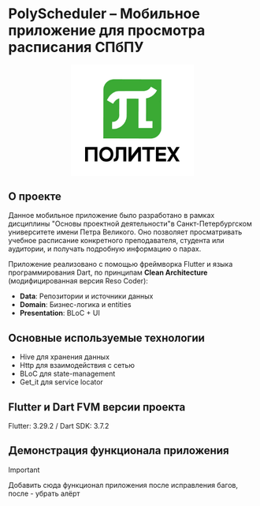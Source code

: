 # PolyScheduler – Мобильное приложение для просмотра расписания СПбПУ

<p align="center">
<img src="docs/images/polytech_logo.jpg" width="250" align="center" alt="Иконка приложения">
</p>

## О проекте

Данное мобильное приложение было разработано в рамках дисциплины "Основы проектной деятельности"в Санкт-Петербургском университете имени Петра Великого. Оно позволяет просматривать учебное расписание конкретного преподавателя, студента или аудитории, и получать подробную информацию о парах. 

Приложение реализовано с помощью фреймворка Flutter и языка программирования Dart, по принципам **Clean Architecture** (модифицированная версия Reso Coder):
- **Data**: Репозитории и источники данных
- **Domain**: Бизнес-логика и entities
- **Presentation**: BLoC + UI

## Основные используемые технологии
+ Hive для хранения данных
+ Http для взаимодействия с сетью
+ BLoC для state-management
+ Get_it для service locator

## Flutter и Dart FVM версии проекта
Flutter: 3.29.2 / Dart SDK: 3.7.2

## Демонстрация функционала приложения

> [!IMPORTANT]
> Добавить сюда функционал приложения после исправления багов, после - убрать алёрт
